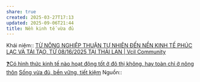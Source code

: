 ```yaml
---
share: true
created: 2025-03-27T17:13
updated: 2025-09-06T21:44
title: Nền kinh tế vừa đủ
---
```

Khái niệm:: 
[TỪ NÔNG NGHIỆP THUẬN TỰ NHIÊN ĐẾN NỀN KINH TẾ PHÚC LẠC VÀ TÁI TẠO, TỪ 08/16/2025 TẠI THÁI LAN \| Vcil Community](https://www.vcil.community/vi/event-details/sepdec2025)

[❓Có hình thức kinh tế nào hoạt động tốt ở đô thị không, hay toàn chỉ ở nông thôn](../../%E2%9D%93C%C3%B3%20h%C3%ACnh%20th%E1%BB%A9c%20kinh%20t%E1%BA%BF%20n%C3%A0o%20ho%E1%BA%A1t%20%C4%91%E1%BB%99ng%20t%E1%BB%91t%20%E1%BB%9F%20%C4%91%C3%B4%20th%E1%BB%8B%20kh%C3%B4ng,%20hay%20to%C3%A0n%20ch%E1%BB%89%20%E1%BB%9F%20n%C3%B4ng%20th%C3%B4n.md)
[Sống vừa đủ, bền vững, tiết kiệm](../../../../%F0%9F%93%9CT%C3%A0i%20nguy%C3%AAn/S%E1%BB%91ng%20v%E1%BB%ABa%20%C4%91%E1%BB%A7,%20b%E1%BB%81n%20v%E1%BB%AFng,%20ti%E1%BA%BFt%20ki%E1%BB%87m/index.md)
Nguồn:: 